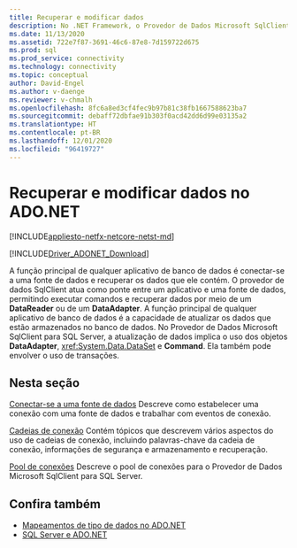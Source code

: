 ```yaml
---
title: Recuperar e modificar dados
description: No .NET Framework, o Provedor de Dados Microsoft SqlClient para SQL Server serve como uma ponte entre um aplicativo e uma fonte de dados para ler e atualizar dados.
ms.date: 11/13/2020
ms.assetid: 722e7f87-3691-46c6-87e8-7d159722d675
ms.prod: sql
ms.prod_service: connectivity
ms.technology: connectivity
ms.topic: conceptual
author: David-Engel
ms.author: v-daenge
ms.reviewer: v-chmalh
ms.openlocfilehash: 8fc6a8ed3cf4fec9b97b81c38fb1667588623ba7
ms.sourcegitcommit: debaff72dbfae91b303f0acd42dd6d99e03135a2
ms.translationtype: HT
ms.contentlocale: pt-BR
ms.lasthandoff: 12/01/2020
ms.locfileid: "96419727"
---
```

# <a name="retrieving-and-modifying-data-in-adonet"></a>Recuperar e modificar dados no ADO.NET

[!INCLUDE[appliesto-netfx-netcore-netst-md](../../includes/appliesto-netfx-netcore-netst-md.md)]

[!INCLUDE[Driver_ADONET_Download](../../includes/driver_adonet_download.md)]

A função principal de qualquer aplicativo de banco de dados é conectar-se a uma fonte de dados e recuperar os dados que ele contém. O provedor de dados SqlClient atua como ponte entre um aplicativo e uma fonte de dados, permitindo executar comandos e recuperar dados por meio de um **DataReader** ou de um **DataAdapter**. A função principal de qualquer aplicativo de banco de dados é a capacidade de atualizar os dados que estão armazenados no banco de dados. No Provedor de Dados Microsoft SqlClient para SQL Server, a atualização de dados implica o uso dos objetos **DataAdapter**, <xref:System.Data.DataSet> e **Command**. Ela também pode envolver o uso de transações.

## <a name="in-this-section"></a>Nesta seção

[Conectar-se a uma fonte de dados](connecting-to-data-source.md) Descreve como estabelecer uma conexão com uma fonte de dados e trabalhar com eventos de conexão.

[Cadeias de conexão](connection-strings.md) Contém tópicos que descrevem vários aspectos do uso de cadeias de conexão, incluindo palavras-chave da cadeia de conexão, informações de segurança e armazenamento e recuperação.

[Pool de conexões](connection-pooling.md) Descreve o pool de conexões para o Provedor de Dados Microsoft SqlClient para SQL Server.

## <a name="see-also"></a>Confira também

- [Mapeamentos de tipo de dados no ADO.NET](data-type-mappings-ado-net.md)
- [SQL Server e ADO.NET](./sql/index.md)
